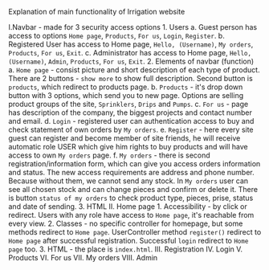 Explanation of main functionality of Irrigation website

I.Navbar - made for 3 security access options
    1. Users
        a. Guest person has access to options `Home page`, `Products`, `For us`, `Login`, `Register`.
        b. Registered User has access to Home page, `Hello, (Username)`, `My orders`, `Products`, `For us`, `Exit`.
        c. Administrator has access to Home page, `Hello, (Username)`, `Admin`, `Products`, `For us`, `Exit`.
    2. Elements of navbar (function)
        a. `Home page` - consist picture and short description of each type of product. There are 2 buttons - `show more`
            to show full description. Second button is `products`, which redirect to products page.
        b. `Products` - it's drop down button with 3 options, which send you to new page. Options are selling product groups 
            of the site, `Sprinklers`, `Drips` and `Pumps`.
        c. `For us` - page has description of the company, the biggest projects and contact number and email.
        d. `Login` - registered user can authentication access to buy and check statement of own orders by `My orders`.
        e. `Register` - here every site guest can register and become member of site friends, he will receive automatic 
            role USER which give him rights to buy products and will have access to own `My orders` page.
        f. `My orders` - there is second registration/information form, which can give you access orders information and status.
            The new access requirements are address and phone number. Because without them, we cannot send any stock.
            In `My orders` user can see all chosen stock and can change pieces and confirm or delete it. There is button
            `status of my orders` to check product type, pieces, prise, status and date of sending.
    3. HTML
II. Home page
    1. Accessibility - by click or redirect. Users with any role have access to `Home page`, it's reachable from every view. 
    2. Classes - no specific controller for homepage, but some methods redirect to `Home page`. UserController method
        `register()` redirect to `Home page` after successful registration. Successful `login` redirect to `Home page` too.
    3. HTML - the place is `index.html`.
III. Registration
IV. Login
V. Products
VI. For us
VII. My orders
VIII. Admin

